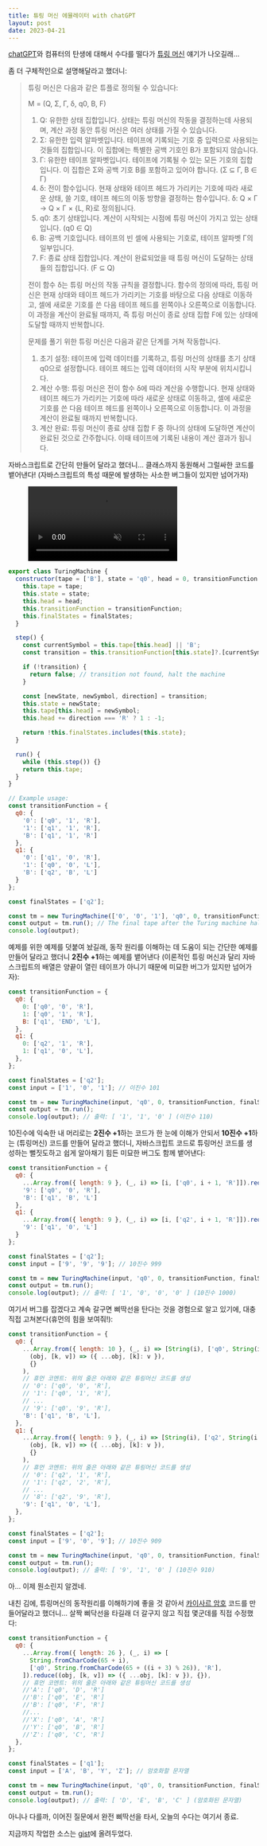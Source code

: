 ```yaml
---
title: 튜링 머신 에뮬레이터 with chatGPT
layout: post
date: 2023-04-21
---
```


[chatGPT](https://chat.openai.com/)와 컴퓨터의 탄생에 대해서 수다를 떨다가 [튜링 머신](https://en.wikipedia.org/wiki/Turing_machine) 얘기가 나오길래...

좀 더 구체적인으로 설명해달라고 했더니:

> 튜링 머신은 다음과 같은 튜플로 정의될 수 있습니다:
> 
> M = (Q, Σ, Γ, δ, q0, B, F)
> 
> 1. Q: 유한한 상태 집합입니다. 상태는 튜링 머신의 작동을 결정하는데 사용되며, 계산 과정 동안 튜링 머신은 여러 상태를 가질 수 있습니다.
> 2. Σ: 유한한 입력 알파벳입니다. 테이프에 기록되는 기호 중 입력으로 사용되는 것들의 집합입니다. 이 집합에는 특별한 공백 기호인 B가 포함되지 않습니다.
> 3. Γ: 유한한 테이프 알파벳입니다. 테이프에 기록될 수 있는 모든 기호의 집합입니다. 이 집합은 Σ와 공백 기호 B를 포함하고 있어야 합니다. (Σ ⊆ Γ, B ∈ Γ)
> 4. δ: 전이 함수입니다. 현재 상태와 테이프 헤드가 가리키는 기호에 따라 새로운 상태, 쓸 기호, 테이프 헤드의 이동 방향을 결정하는 함수입니다. δ: Q × Γ → Q × Γ × {L, R}로 정의됩니다.
> 5. q0: 초기 상태입니다. 계산이 시작되는 시점에 튜링 머신이 가지고 있는 상태입니다. (q0 ∈ Q)
> 6. B: 공백 기호입니다. 테이프의 빈 셀에 사용되는 기호로, 테이프 알파벳 Γ의 일부입니다.
> 7. F: 종료 상태 집합입니다. 계산이 완료되었을 때 튜링 머신이 도달하는 상태들의 집합입니다. (F ⊆ Q)
> 
> 전이 함수 δ는 튜링 머신의 작동 규칙을 결정합니다. 함수의 정의에 따라, 튜링 머신은 현재 상태와 테이프 헤드가 가리키는 기호를 바탕으로 다음 상태로 이동하고, 셀에 새로운 기호를 쓴 다음 테이프 헤드를 왼쪽이나 오른쪽으로 이동합니다. 이 과정을 계산이 완료될 때까지, 즉 튜링 머신이 종료 상태 집합 F에 있는 상태에 도달할 때까지 반복합니다.
> 
> 문제를 풀기 위한 튜링 머신은 다음과 같은 단계를 거쳐 작동합니다.
> 
> 1. 초기 설정: 테이프에 입력 데이터를 기록하고, 튜링 머신의 상태를 초기 상태 q0으로 설정합니다. 테이프 헤드는 입력 데이터의 시작 부분에 위치시킵니다.
> 2. 계산 수행: 튜링 머신은 전이 함수 δ에 따라 계산을 수행합니다. 현재 상태와 테이프 헤드가 가리키는 기호에 따라 새로운 상태로 이동하고, 셀에 새로운 기호를 쓴 다음 테이프 헤드를 왼쪽이나 오른쪽으로 이동합니다. 이 과정을 계산이 완료될 때까지 반복합니다.
> 3. 계산 완료: 튜링 머신이 종료 상태 집합 F 중 하나의 상태에 도달하면 계산이 완료된 것으로 간주합니다. 이때 테이프에 기록된 내용이 계산 결과가 됩니다.

자바스크립트로 간단히 만들어 달라고 했더니...
클래스까지 동원해서 그럴싸한 코드를 뱉어낸다!
(자바스크립트의 특성 때문에 발생하는 사소한 버그들이 있지만 넘어가자)

<figure>
  <video src="/files/ghostintheshell-robot-typing.mp4" autoplay loop muted/>
</figure>

```js
export class TuringMachine {
  constructor(tape = ['B'], state = 'q0', head = 0, transitionFunction = {}, finalStates = []) {
    this.tape = tape;
    this.state = state;
    this.head = head;
    this.transitionFunction = transitionFunction;
    this.finalStates = finalStates;
  }

  step() {
    const currentSymbol = this.tape[this.head] || 'B';
    const transition = this.transitionFunction[this.state]?.[currentSymbol];

    if (!transition) {
      return false; // transition not found, halt the machine
    }

    const [newState, newSymbol, direction] = transition;
    this.state = newState;
    this.tape[this.head] = newSymbol;
    this.head += direction === 'R' ? 1 : -1;

    return !this.finalStates.includes(this.state);
  }

  run() {
    while (this.step()) {}
    return this.tape;
  }
}

// Example usage:
const transitionFunction = {
  q0: {
    '0': ['q0', '1', 'R'],
    '1': ['q1', '1', 'R'],
    'B': ['q1', '1', 'R']
  },
  q1: {
    '0': ['q1', '0', 'R'],
    '1': ['q0', '0', 'L'],
    'B': ['q2', 'B', 'L']
  }
};

const finalStates = ['q2'];

const tm = new TuringMachine(['0', '0', '1'], 'q0', 0, transitionFunction, finalStates);
const output = tm.run(); // The final tape after the Turing machine halts
console.log(output);
```

예제를 위한 예제를 덧붙여 놨길래, 동작 원리를 이해하는 데 도움이 되는 간단한 예제를 만들어 달라고 했더니 **2진수 +1**하는 예제를 뱉어낸다
(이론적인 튜링 머신과 달리 자바스크립트의 배열은 양끝이 열린 테이프가 아니기 때문에 미묘한 버그가 있지만 넘어가자):

```js
const transitionFunction = {
  q0: {
    0: ['q0', '0', 'R'],
    1: ['q0', '1', 'R'],
    B: ['q1', 'END', 'L'],
  },
  q1: {
    0: ['q2', '1', 'R'],
    1: ['q1', '0', 'L'],
  },
};

const finalStates = ['q2'];
const input = ['1', '0', '1']; // 이진수 101

const tm = new TuringMachine(input, 'q0', 0, transitionFunction, finalStates);
const output = tm.run();
console.log(output); // 출력: [ '1', '1', '0' ] (이진수 110)
```

10진수에 익숙한 내 머리로는 **2진수 +1**하는 코드가 한 눈에 이해가 안되서
**10진수 +1**하는 (튜링머신) 코드를 만들어 달라고 했더니,
자바스크립트 코드로 튜링머신 코드를 생성하는 뻘짓도하고 쉽게 알아채기 힘든 미묘한 버그도 함께 뱉어낸다:

```js
const transitionFunction = {
  q0: {
    ...Array.from({ length: 9 }, (_, i) => [i, ['q0', i + 1, 'R']]).reduce((obj, [k, v]) => ({ ...obj, [k]: v }), {}),
    '9': ['q0', '0', 'R'],
    'B': ['q1', 'B', 'L']
  },
  q1: {
    ...Array.from({ length: 9 }, (_, i) => [i, ['q2', i + 1, 'R']]).reduce((obj, [k, v]) => ({ ...obj, [k]: v }), {}),
    '9': ['q1', '0', 'L']
  }
};

const finalStates = ['q2'];
const input = ['9', '9', '9']; // 10진수 999

const tm = new TuringMachine(input, 'q0', 0, transitionFunction, finalStates);
const output = tm.run();
console.log(output); // 출력: [ '1', '0', '0', '0' ] (10진수 1000)
```

여기서 버그를 잡겠다고 계속 갈구면 삐딱선을 탄다는 것을 경험으로 알고 있기에,
대충 직접 고쳐본다(휴먼의 힘을 보여줘!):

```js
const transitionFunction = {
  q0: {
    ...Array.from({ length: 10 }, (_, i) => [String(i), ['q0', String(i), 'R']]).reduce(
      (obj, [k, v]) => ({ ...obj, [k]: v }),
      {}
    ),
    // 휴먼 코멘트: 위의 줄은 아래와 같은 튜링머신 코드를 생성
    // '0': ['q0', '0', 'R'],
    // '1': ['q0', '1', 'R'],
    // ...
    // '9': ['q0', '9', 'R'],
    'B': ['q1', 'B', 'L'],
  },
  q1: {
    ...Array.from({ length: 9 }, (_, i) => [String(i), ['q2', String(i + 1), 'R']]).reduce(
      (obj, [k, v]) => ({ ...obj, [k]: v }),
      {}
    ),
    // 휴먼 코멘트: 위의 줄은 아래와 같은 튜링머신 코드를 생성
    // '0': ['q2', '1', 'R'],
    // '1': ['q2', '2', 'R'],
    // ...
    // '8': ['q2', '9', 'R'],
    '9': ['q1', '0', 'L'],
  },
};

const finalStates = ['q2'];
const input = ['9', '0', '9']; // 10진수 909

const tm = new TuringMachine(input, 'q0', 0, transitionFunction, finalStates);
const output = tm.run();
console.log(output); // 출력: [ '9', '1', '0' ] (10진수 910)
```

아... 이제 뭔소린지 알겠네.

내친 김에, 튜링머신의 동작원리를 이해하기에 좋을 것 같아서
[카이사르 암호](https://en.wikipedia.org/wiki/Caesar_cipher) 코드를 만들어달라고 했더니...
살짝 삐닥선을 타길래 더 갈구지 않고 직접 몇군데를 직접 수정했다:

```js
const transitionFunction = {
  q0: {
    ...Array.from({ length: 26 }, (_, i) => [
      String.fromCharCode(65 + i),
      ['q0', String.fromCharCode(65 + ((i + 3) % 26)), 'R'],
    ]).reduce((obj, [k, v]) => ({ ...obj, [k]: v }), {}),
    // 휴먼 코멘트: 위의 줄은 아래와 같은 튜링머신 코드를 생성
    //'A': ['q0', 'D', 'R']
    //'B': ['q0', 'E', 'R']
    //'B': ['q0', 'F', 'R']
    //...
    //'X': ['q0', 'A', 'R']
    //'Y': ['q0', 'B', 'R']
    //'Z': ['q0', 'C', 'R']
  },
};

const finalStates = ['q1'];
const input = ['A', 'B', 'Y', 'Z']; // 암호화할 문자열

const tm = new TuringMachine(input, 'q0', 0, transitionFunction, finalStates);
const output = tm.run();
console.log(output); // 출력: [ 'D', 'E', 'B', 'C' ] (암호화된 문자열)
```

아니나 다를까, 이어진 질문에서 완전 삐딱선을 타서, 오늘의 수다는 여기서 종료.

지금까지 작업한 소스는 [gist](https://gist.github.com/iolo/b5c3fcdf286b5ded38911b855463006d)에 올려두었다.

